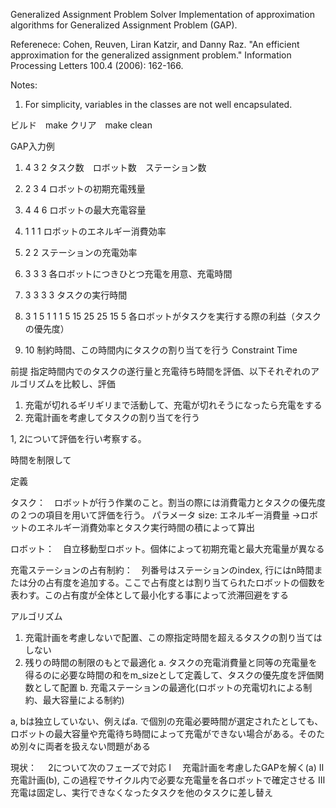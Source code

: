 Generalized Assignment Problem Solver
Implementation of approximation algorithms for Generalized Assignment Problem (GAP).

Referenece: Cohen, Reuven, Liran Katzir, and Danny Raz. "An efficient approximation for the generalized assignment problem." Information Processing Letters 100.4 (2006): 162-166.

Notes:
1. For simplicity, variables in the classes are not well encapsulated.

ビルド　make 
クリア　make clean

GAP入力例
1. 4 3 2
タスク数　ロボット数　ステーション数

2. 2 3 4
ロボットの初期充電残量

3. 4 4 6
ロボットの最大充電容量

4. 1 1 1
ロボットのエネルギー消費効率

5. 2 2
ステーションの充電効率

6. 3 3 3
各ロボットにつきひとつ充電を用意、充電時間

7.  3 3 3 3
タスクの実行時間

8.  3 1 5
    1 1 1
    5 15 25
    25 15 5
各ロボットがタスクを実行する際の利益（タスクの優先度）

9. 10
制約時間、この時間内にタスクの割り当てを行う
Constraint Time


前提
指定時間内でのタスクの遂行量と充電待ち時間を評価、以下それぞれのアルゴリズムを比較し、評価
1. 充電が切れるギリギリまで活動して、充電が切れそうになったら充電をする
2. 充電計画を考慮してタスクの割り当てを行う

1, 2について評価を行い考察する。

時間を制限して

定義

タスク：　ロボットが行う作業のこと。割当の際には消費電力とタスクの優先度の２つの項目を用いて評価を行う。
            パラメータ
            size: エネルギー消費量
            →ロボットのエネルギー消費効率とタスク実行時間の積によって算出

ロボット：　自立移動型ロボット。個体によって初期充電と最大充電量が異なる

充電ステーションの占有制約：　列番号はステーションのindex, 行にはn時間または分の占有度を追加する。ここで占有度とは割り当てられたロボットの個数を表わす。この占有度が全体として最小化する事によって渋滞回避をする


アルゴリズム
1. 充電計画を考慮しないで配置、この際指定時間を超えるタスクの割り当てはしない
2. 残りの時間の制限のもとで最適化
    a. タスクの充電消費量と同等の充電量を得るのに必要な時間の和をm_sizeとして定義して、タスクの優先度を評価関数として配置
    b. 充電ステーションの最適化(ロボットの充電切れによる制約、最大容量による制約)

a, bは独立していない、例えばa. で個別の充電必要時間が選定されたとしても、ロボットの最大容量や充電待ち時間によって充電ができない場合がある。そのため別々に両者を扱えない問題がある

現状：
　2について次のフェーズで対応
    Ⅰ 　充電計画を考慮したGAPを解く(a)
    Ⅱ  充電計画(b), この過程でサイクル内で必要な充電量を各ロボットで確定させる
    Ⅲ　充電は固定し、実行できなくなったタスクを他のタスクに差し替え